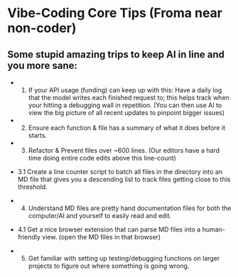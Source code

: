 # Vibe-Coding Core Tips (Froma near non-coder)

## Some stupid amazing trips to keep AI in line and you more sane:
- 1. If your API usage (funding) can keep up with this: Have a daily log that the model writes each finished request to; this helps track when your hitting a debugging wall in repetition. 
 (You can then use AI to view the big picture of all recent updates to pinpoint bigger issues)

- 2. Ensure each function & file has a summary of what it does before it starts.

- 3. Refactor & Prevent files over ~600 lines. (Our editors have a hard time doing entire code edits above this line-count)
- 3.1 Create a line counter script to batch all files in the directory into an MD file that gives you a descending list to track files getting close to this threshold.

- 4. Understand MD files are pretty hand documentation files for both the computer/AI and yourself to easily read and edit.
- 4.1 Get a nice browser extension that can parse MD files into a human-friendly view. (open the MD files in that browser)

- 5. Get familiar with setting up testing/debugging functions on larger projects to figure out where something is going wrong.
